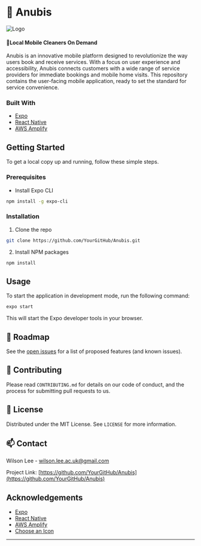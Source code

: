 
# 📱 Anubis 

<img src="./assets/nubis banner.gif" alt="Logo" styled="max-width: 100%; height: auto;">

#### 📍Local Mobile Cleaners On Demand 

Anubis is an innovative mobile platform designed to revolutionize the way users book and receive services. With a focus on user experience and accessibility, Anubis connects customers with a wide range of service providers for immediate bookings and mobile home visits. This repository contains the user-facing mobile application, ready to set the standard for service convenience.

### Built With
* [Expo](https://expo.dev/)
* [React Native](https://reactnative.dev/)
* [AWS Amplify](https://aws.amazon.com/amplify/)

## Getting Started

To get a local copy up and running, follow these simple steps.

### Prerequisites
* Install Expo CLI
```sh
npm install -g expo-cli
```

### Installation

1. Clone the repo
```sh
git clone https://github.com/YourGitHub/Anubis.git
```
2. Install NPM packages
```sh
npm install
```

## Usage

To start the application in development mode, run the following command:

```sh
expo start
```

This will start the Expo developer tools in your browser.

## 🚧 Roadmap

See the [open issues](https://github.com/YourGitHub/Anubis/issues) for a list of proposed features (and known issues).

## 🤝 Contributing

Please read `CONTRIBUTING.md` for details on our code of conduct, and the process for submitting pull requests to us.

## 📝 License

Distributed under the MIT License. See `LICENSE` for more information.

## 📫 Contact

Wilson Lee - wilson.lee.ac.uk@gmail.com

Project Link: [https://github.com/YourGitHub/Anubis](https://github.com/YourGitHub/Anubis)

## Acknowledgements
* [Expo](https://expo.dev/)
* [React Native](https://reactnative.dev/)
* [AWS Amplify](https://aws.amazon.com/amplify/)
* [Choose an Icon](https://feathericons.com)

<!-- MARKDOWN LINKS & IMAGES -->
[forks-shield]: https://img.shields.io/github/forks/YourGitHub/Anubis?style=for-the-badge
[forks-url]: https://github.com/YourGitHub/Anubis/network/members
[stars-shield]: https://img.shields.io/github/stars/YourGitHub/Anubis?style=for-the-badge
[stars-url]: https://github.com/YourGitHub/Anubis/stargazers
[issues-shield]: https://img.shields.io/github/issues/YourGitHub/Anubis?style=for-the-badge
[issues-url]: https://github.com/YourGitHub/Anubis/issues
[linkedin-shield]: https://img.shields.io/badge/-LinkedIn-black.svg?style=for-the-badge&logo=linkedin&colorB=555
[linkedin-url]: https://linkedin.com/in/yourname
[product-screenshot]: images/screenshot.png

---
